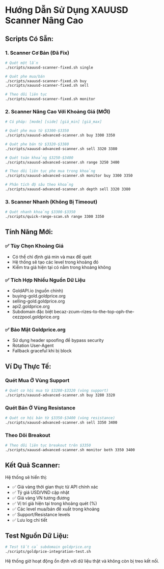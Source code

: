 # Hướng Dẫn Sử Dụng XAUUSD Scanner Nâng Cao

## Scripts Có Sẵn:

### 1. Scanner Cơ Bản (Đã Fix)

```bash
# Quét một lần
./scripts/xauusd-scanner-fixed.sh single

# Quét phe mua/bán
./scripts/xauusd-scanner-fixed.sh buy
./scripts/xauusd-scanner-fixed.sh sell

# Theo dõi liên tục
./scripts/xauusd-scanner-fixed.sh monitor
```

### 2. Scanner Nâng Cao Với Khoảng Giá (MỚI)

```bash
# Cú pháp: [mode] [side] [giá_min] [giá_max]

# Quét phe mua từ $3300-$3350
./scripts/xauusd-advanced-scanner.sh buy 3300 3350

# Quét phe bán từ $3320-$3380
./scripts/xauusd-advanced-scanner.sh sell 3320 3380

# Quét toàn khoảng $3250-$3400
./scripts/xauusd-advanced-scanner.sh range 3250 3400

# Theo dõi liên tục phe mua trong khoảng
./scripts/xauusd-advanced-scanner.sh monitor buy 3300 3350

# Phân tích độ sâu theo khoảng
./scripts/xauusd-advanced-scanner.sh depth sell 3320 3380
```

### 3. Scanner Nhanh (Không Bị Timeout)

```bash
# Quét nhanh khoảng $3300-$3350
./scripts/quick-range-scan.sh range 3300 3350
```

## Tính Năng Mới:

### ✅ Tùy Chọn Khoảng Giá

- Có thể chỉ định giá min và max để quét
- Hệ thống sẽ tạo các level trong khoảng đó
- Kiểm tra giá hiện tại có nằm trong khoảng không

### ✅ Tích Hợp Nhiều Nguồn Dữ Liệu

- GoldAPI.io (nguồn chính)
- buying-gold.goldprice.org
- selling-gold.goldprice.org
- api2.goldprice.org
- Subdomain đặc biệt becaz-zcum-rizes-to-the-top-oph-the-cezzpool.goldprice.org

### ✅ Bảo Mật Goldprice.org

- Sử dụng header spoofing để bypass security
- Rotation User-Agent
- Fallback graceful khi bị block

## Ví Dụ Thực Tế:

### Quét Mua Ở Vùng Support

```bash
# Quét cơ hội mua từ $3280-$3320 (vùng support)
./scripts/xauusd-advanced-scanner.sh buy 3280 3320
```

### Quét Bán Ở Vùng Resistance

```bash
# Quét cơ hội bán từ $3350-$3400 (vùng resistance)
./scripts/xauusd-advanced-scanner.sh sell 3350 3400
```

### Theo Dõi Breakout

```bash
# Theo dõi liên tục breakout trên $3350
./scripts/xauusd-advanced-scanner.sh monitor both 3350 3400
```

## Kết Quả Scanner:

Hệ thống sẽ hiển thị:

- ✅ Giá vàng thời gian thực từ API chính xác
- ✅ Tỷ giá USD/VND cập nhật
- ✅ Giá vàng VN tương đương
- ✅ Vị trí giá hiện tại trong khoảng quét (%)
- ✅ Các level mua/bán đề xuất trong khoảng
- ✅ Support/Resistance levels
- ✅ Lưu log chi tiết

## Test Nguồn Dữ Liệu:

```bash
# Test tất cả subdomain goldprice.org
./scripts/goldprice-integration-test.sh
```

Hệ thống giờ hoạt động ổn định với dữ liệu thật và không còn bị treo kết nối.
